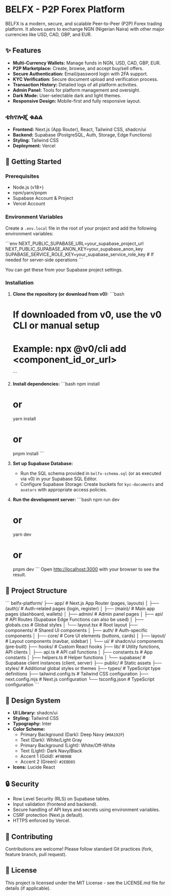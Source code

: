 # BELFX - P2P Forex Platform

BELFX is a modern, secure, and scalable Peer-to-Peer (P2P) Forex trading platform. It allows users to exchange NGN (Nigerian Naira) with other major currencies like USD, CAD, GBP, and EUR.

## ✨ Features

*   **Multi-Currency Wallets:** Manage funds in NGN, USD, CAD, GBP, EUR.
*   **P2P Marketplace:** Create, browse, and accept buy/sell offers.
*   **Secure Authentication:** Email/password login with 2FA support.
*   **KYC Verification:** Secure document upload and verification process.
*   **Transaction History:** Detailed logs of all platform activities.
*   **Admin Panel:** Tools for platform management and oversight.
*   **Dark Mode:** User-selectable dark and light themes.
*   **Responsive Design:** Mobile-first and fully responsive layout.

## ቴክኖሎጂ ቁልል

*   **Frontend:** Next.js (App Router), React, Tailwind CSS, shadcn/ui
*   **Backend:** Supabase (PostgreSQL, Auth, Storage, Edge Functions)
*   **Styling:** Tailwind CSS
*   **Deployment:** Vercel

## 🚀 Getting Started

### Prerequisites

*   Node.js (v18+)
*   npm/yarn/pnpm
*   Supabase Account & Project
*   Vercel Account

### Environment Variables

Create a `.env.local` file in the root of your project and add the following environment variables:

\`\`\`env
NEXT_PUBLIC_SUPABASE_URL=your_supabase_project_url
NEXT_PUBLIC_SUPABASE_ANON_KEY=your_supabase_anon_key
SUPABASE_SERVICE_ROLE_KEY=your_supabase_service_role_key # If needed for server-side operations
\`\`\`

You can get these from your Supabase project settings.

### Installation

1.  **Clone the repository (or download from v0):**
    \`\`\`bash
    # If downloaded from v0, use the v0 CLI or manual setup
    # Example: npx @v0/cli add <component_id_or_url>
    \`\`\`

2.  **Install dependencies:**
    \`\`\`bash
    npm install
    # or
    yarn install
    # or
    pnpm install
    \`\`\`

3.  **Set up Supabase Database:**
    *   Run the SQL schema provided in `belfx-schema.sql` (or as executed via v0) in your Supabase SQL Editor.
    *   Configure Supabase Storage: Create buckets for `kyc-documents` and `avatars` with appropriate access policies.

4.  **Run the development server:**
    \`\`\`bash
    npm run dev
    # or
    yarn dev
    # or
    pnpm dev
    \`\`\`
    Open [http://localhost:3000](http://localhost:3000) with your browser to see the result.

## 📁 Project Structure

\`\`\`
belfx-platform/
├── app/                      # Next.js App Router (pages, layouts)
│   ├── (auth)/               # Auth-related pages (login, register)
│   ├── (main)/               # Main app pages (dashboard, wallets)
│   ├── admin/                # Admin panel pages
│   ├── api/                  # API Routes (Supabase Edge Functions can also be used)
│   ├── globals.css           # Global styles
│   └── layout.tsx            # Root layout
├── components/               # Shared UI components
│   ├── auth/                 # Auth-specific components
│   ├── core/                 # Core UI elements (buttons, cards)
│   ├── layout/               # Layout components (navbar, sidebar)
│   └── ui/                   # shadcn/ui components (pre-built)
├── hooks/                    # Custom React hooks
├── lib/                      # Utility functions, API clients
│   ├── api.ts                # API call functions
│   ├── constants.ts          # App constants
│   ├── helpers.ts            # Helper functions
│   └── supabase/             # Supabase client instances (client, server)
├── public/                   # Static assets
├── styles/                   # Additional global styles or themes
├── types/                    # TypeScript type definitions
├── tailwind.config.ts        # Tailwind CSS configuration
├── next.config.mjs           # Next.js configuration
└── tsconfig.json             # TypeScript configuration
\`\`\`

## 🎨 Design System

*   **UI Library:** shadcn/ui
*   **Styling:** Tailwind CSS
*   **Typography:** Inter
*   **Color Scheme:**
    *   Primary Background (Dark): Deep Navy (`#0A192F`)
    *   Text (Dark): White/Light Gray
    *   Primary Background (Light): White/Off-White
    *   Text (Light): Dark Navy/Black
    *   Accent 1 (Gold): `#F0B90B`
    *   Accent 2 (Green): `#2EBD85`
*   **Icons:** Lucide React

## 🔒 Security

*   Row Level Security (RLS) on Supabase tables.
*   Input validation (frontend and backend).
*   Secure handling of API keys and secrets using environment variables.
*   CSRF protection (Next.js default).
*   HTTPS enforced by Vercel.

## 🤝 Contributing

Contributions are welcome! Please follow standard Git practices (fork, feature branch, pull request).

## 📄 License

This project is licensed under the MIT License - see the LICENSE.md file for details (if applicable).
